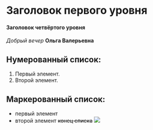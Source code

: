 # Заголовок первого уровня
#### Заголовок четвёртого уровня
*Добрый вечер*
__Ольга Валерьевна__
## Нумерованный список:
1. Первый элемент.
2. Второй элемент.
## Маркерованный список:
+ первый элемент
+ второй элемент
~~конец списка~~
![](http://pngimg.com/uploads/bouquet/bouquet_PNG55.png)
